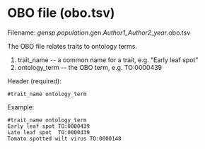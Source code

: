 # OBO file (obo.tsv)
Filename: *gensp.population*.gen.*Author1_Author2_year*.obo.tsv

The OBO file relates traits to ontology terms.
1. trait_name -- a common name for a trait, e.g. "Early leaf spot"
2. ontology_term -- the OBO term, e.g. TO:0000439

Header (required):
```
#trait_name ontology_term
```
Example:
```
#trait_name ontology_term
Early leaf spot TO:0000439
Late leaf spot  TO:0000439
Tomato spotted wilt virus TO:0000148
```
